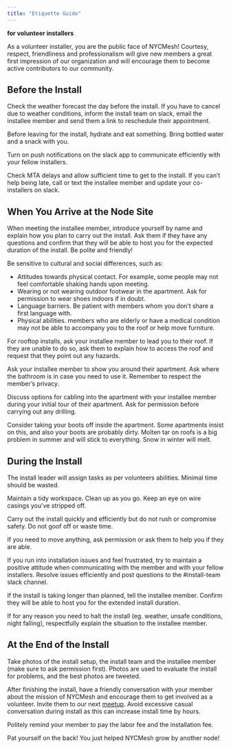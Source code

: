 ```yaml
---
title: "Etiquette Guide"
---
```

**for volunteer installers**

As a volunteer installer, you are the public face of NYCMesh! Courtesy, respect, friendliness and
professionalism will give new members a great first impression of our organization and
will encourage them to become active contributors to our community.

## Before the Install

Check the weather forecast the day before the install. If you have to cancel due to weather
conditions, inform the install team on slack, email the installee member and send them a link to reschedule their appointment. 

Before leaving for the install, hydrate and eat something. Bring bottled
water and a snack with you.

Turn on push notifications on the slack app to communicate efficiently with your
fellow installers.

Check MTA delays and allow sufficient time to get to the install. If you can’t help being
late, call or text the installee member and update your co-installers on slack.

## When You Arrive at the Node Site

When meeting the installee member, introduce yourself by name and explain how you plan to carry out
the install. Ask them if they have any questions and confirm that they will be able to
host you for the expected duration of the install. Be polite and friendly!

Be sensitive to cultural and social differences, such as:

* Attitudes towards physical contact. For example, some people may not feel comfortable
shaking hands upon meeting.
* Wearing or not wearing outdoor footwear in the apartment. Ask for permission to wear
shoes indoors if in doubt.
* Language barriers. Be patient with members whom you don’t share a first language with.
* Physical abilities. members who are elderly or have a medical condition may not be
able to accompany you to the roof or help move furniture.

For rooftop installs, ask your installee member to lead you to their roof. If they are unable to do so, ask them to
explain how to access the roof and request that they point out any hazards.

Ask your installee member to show you around their apartment. Ask where the bathroom is in case you need to use it. Remember to respect the member’s privacy.

Discuss options for cabling into the apartment with your installee member during your initial tour
of their apartment. Ask for permission before carrying out any drilling.

Consider taking your boots off inside the apartment. Some apartments insist on this, and also your boots are probably dirty. Molten tar on roofs is a big problem in summer and will stick to everything. Snow in winter will melt.

## During the Install

The install leader will assign tasks as per volunteers abilities. Minimal time should be wasted.

Maintain a tidy workspace. Clean up as you go. Keep an eye on wire casings you've stripped
off.

Carry out the install quickly and efficiently but do not rush or compromise safety. Do not goof off or waste time.

If you need to move anything, ask permission or ask them to help you if they are able. 

If you run into installation issues and feel frustrated, try to maintain a positive
attitude when communicating with the member and with your fellow installers. Resolve issues efficiently and post questions to the #install-team slack channel.

If the install is taking longer than planned, tell the installee member. Confirm they will be able to host you for the extended install duration.

If for any reason you need to halt the install (eg. weather, unsafe conditions, night falling), respectfully explain the situation to the installee member.

## At the End of the Install

Take photos of the install setup, the install team and the installee member (make sure to ask permission first). Photos are used to evaluate the install for problems, and the best photos are tweeted.

After finishing the install, have a friendly conversation with your member about the mission of NYCMesh and encourage them to get involved as a volunteer. Invite them to our next
[meetup](https://www.meetup.com/nycmesh/). Avoid excessive casual conversation during install as this can increase install time by hours.

Politely remind your member to pay the labor fee and the installation fee.

Pat yourself on the back! You just helped NYCMesh grow by another node!

